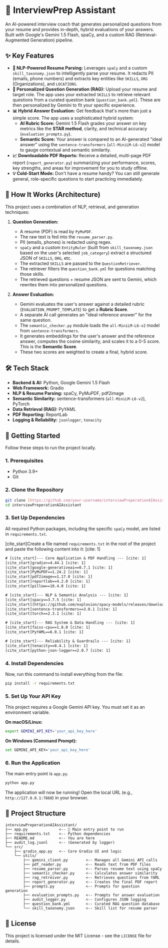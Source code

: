 # 🎯 InterviewPrep Assistant

An AI-powered interview coach that generates personalized questions from your resume and provides in-depth, hybrid evaluations of your answers. Built with Google's Gemini 1.5 Flash, spaCy, and a custom RAG (Retrieval-Augmented Generation) pipeline.


## ✨ Key Features

* **📄 NLP-Powered Resume Parsing:** Leverages `spaCy` and a custom `skill_taxonomy.json` to intelligently parse your resume. It redacts PII (emails, phone numbers) and extracts key entities like `SKILLS`, `ORG` (Organizations), and `LOCATIONS`.
* **🧠 Personalized Question Generation (RAG):** Upload your resume and target role. The app uses your extracted `SKILLS` to retrieve relevant questions from a curated question bank (`question_bank.yml`). These are then personalized by Gemini to fit your specific experience.
* **📊 Hybrid Answer Evaluation:** Get feedback that's more than just a simple score. The app uses a sophisticated hybrid system:
    * **AI Rubric Score:** Gemini 1.5 Flash grades your answer on key metrics like the **STAR method**, clarity, and technical accuracy (`evaluation_prompts.py`).
    * **Semantic Score:** Your answer is compared to an AI-generated "ideal answer" using the `sentence-transformers` (`all-MiniLM-L6-v2`) model to gauge contextual and semantic similarity.
* **📈 Downloadable PDF Reports:** Receive a detailed, multi-page PDF report (`report_generator.py`) summarizing your performance, scores, key strengths, and areas for improvement for you to study offline.
* **💡 Cold-Start Mode:** Don't have a resume handy? You can still generate general, role-specific questions to start practicing immediately.

## 🚀 How It Works (Architecture)

This project uses a combination of NLP, retrieval, and generation techniques:

1.  **Question Generation:**
    * A resume (PDF) is read by `PyMuPDF`.
    * The raw text is fed into the `resume_parser.py`.
    * PII (emails, phones) is redacted using regex.
    * `spaCy` and a custom `EntityRuler` (built from `skill_taxonomy.json` based on the user's selected `job_category`) extract a structured JSON of `SKILLS`, `ORG`, etc.
    * The extracted `SKILLS` are passed to the `QuestionRetriever`.
    * The retriever filters the `question_bank.yml` for questions matching those skills.
    * The retrieved questions + resume JSON are sent to Gemini, which rewrites them into personalized questions.

2.  **Answer Evaluation:**
    * Gemini evaluates the user's answer against a detailed rubric (`EVALUATION_PROMPT_TEMPLATE`) to get a **Rubric Score**.
    * A separate AI call generates an "ideal reference answer" for the same question.
    * The `semantic_checker.py` module loads the `all-MiniLM-L6-v2` model from `sentence-transformers`.
    * It generates embeddings for the user's answer and the reference answer, computes the cosine similarity, and scales it to a 0-5 score. This is the **Semantic Score**.
    * These two scores are weighted to create a final, hybrid score.

## 🛠️ Tech Stack

* **Backend & AI:** Python, Google Gemini 1.5 Flash
* **Web Framework:** Gradio
* **NLP & Resume Parsing:** spaCy, PyMuPDF, pdf2image
* **Semantic Similarity:** sentence-transformers (`all-MiniLM-L6-v2`), PyTorch
* **Data Retrieval (RAG):** PyYAML
* **PDF Reporting:** ReportLab
* **Logging & Reliability:** `jsonlogger`, `tenacity`

## 🏁 Getting Started

Follow these steps to run the project locally.

### 1. Prerequisites

* Python 3.9+
* Git

### 2. Clone the Repository

```bash
git clone [https://github.com/your-username/interviewPreperationAIAssistant.git](https://github.com/your-username/interviewPreperationAIAssistant.git)
cd interviewPreperationAIAssistant
```

### 3. Set Up Dependencies

All required Python packages, including the specific `spaCy` model, are listed in `requirements.txt`.

[cite_start]Create a file named `requirements.txt` in the root of the project and paste the following content into it: [cite: 1]

```txt
# [cite_start]--- Core Application & PDF Handling --- [cite: 1]
[cite_start]gradio>=4.44.1 [cite: 1]
[cite_start]google-generativeai==0.7.1 [cite: 1]
[cite_start]PyMuPDF==1.24.2 [cite: 1]
[cite_start]pdf2image==1.17.0 [cite: 1]
[cite_start]reportlab==4.2.0 [cite: 1]
[cite_start]pillow==10.4.0 [cite: 1]

# [cite_start]--- NLP & Semantic Analysis --- [cite: 1]
[cite_start]spacy==3.7.5 [cite: 1]
[cite_start][https://github.com/explosion/spacy-models/releases/download/en_core_web_sm-3.7.1/en_core_web_sm-3.7.1-py3-none-any.whl](https://github.com/explosion/spacy-models/releases/download/en_core_web_sm-3.7.1/en_core_web_sm-3.7.1-py3-none-any.whl) [cite: 1]
[cite_start]sentence-transformers==3.0.1 [cite: 1]
[cite_start]torch==2.3.1 [cite: 1]

# [cite_start]--- RAG System & Data Handling --- [cite: 1]
[cite_start]faiss-cpu==1.8.0 [cite: 1]
[cite_start]PyYAML==6.0.1 [cite: 1]

# [cite_start]--- Reliability & Guardrails --- [cite: 1]
[cite_start]tenacity==8.4.1 [cite: 1]
[cite_start]python-json-logger==2.0.7 [cite: 1]
```

### 4. Install Dependencies

Now, run this command to install everything from the file:

```bash
pip install -r requirements.txt
```

### 5. Set Up Your API Key

This project requires a Google Gemini API key. You must set it as an environment variable.

**On macOS/Linux:**
```bash
export GEMINI_API_KEY='your_api_key_here'
```

**On Windows (Command Prompt):**
```bash
set GEMINI_API_KEY='your_api_key_here'
```

### 6. Run the Application

The main entry point is `app.py`.

```bash
python app.py
```

The application will now be running! Open the local URL (e.g., `http://127.0.0.1:7860`) in your browser.

## 📁 Project Structure

```
interviewPreperationAIAssistant/
├── app.py              <-- 🚀 Main entry point to run
├── requirements.txt    <-- Python dependencies
├── README.md           <-- You are here
├── audit_log.jsonl     <-- (Generated by logger)
└── src/
    ├── gradio_app.py   <-- Core Gradio UI and logic
    └── utils/
        ├── gemini_client.py        <-- Manages all Gemini API calls
        ├── pdf_reader.py           <-- Reads text from PDF files
        ├── resume_parser.py        <-- Parses resume text using spaCy
        ├── semantic_checker.py     <-- Calculates answer similarity
        ├── rag_retreiver.py        <-- Retrieves questions from YAML
        ├── report_generator.py     <-- Creates the final PDF report
        ├── prompts.py              <-- Prompts for question generation
        ├── evaluation_prompts.py   <-- Prompts for answer evaluation
        ├── audit_logger.py         <-- Configures JSON logging
        ├── question_bank.yml       <-- Curated RAG question database
        └── skill_taxonomy.json     <-- Skill list for resume parser
```

## 📄 License

This project is licensed under the MIT License - see the `LICENSE` file for details.

